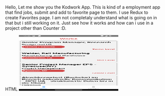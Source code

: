 Hello,
Let me show you the Kodwork App. This is kind of a employment app that find jobs, submit and add to favorite page to them. 
I use Redux to create Favorites page. I am not completaly understand what is going on in that but i still working on it. Just see how it works and how can i use in a project other than Counter :D.

HTML
<img src="src/Assets/Screenshot_1712137000.png" alt="alt text" width="320" height="180">
